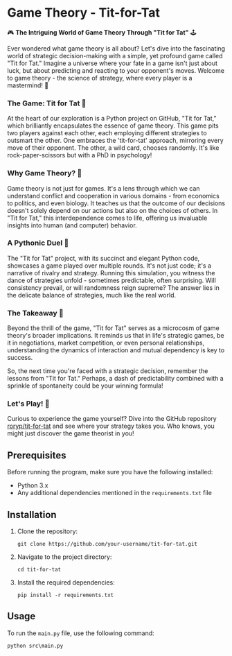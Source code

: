# Game Theory - Tit-for-Tat


🎮 **The Intriguing World of Game Theory Through "Tit for Tat"** 🕹️

Ever wondered what game theory is all about? Let's dive into the fascinating world of strategic decision-making with a simple, yet profound game called "Tit for Tat." Imagine a universe where your fate in a game isn't just about luck, but about predicting and reacting to your opponent's moves. Welcome to game theory - the science of strategy, where every player is a mastermind! 🧠

### The Game: Tit for Tat 🤝

At the heart of our exploration is a Python project on GitHub, "Tit for Tat," which brilliantly encapsulates the essence of game theory. This game pits two players against each other, each employing different strategies to outsmart the other. One embraces the 'tit-for-tat' approach, mirroring every move of their opponent. The other, a wild card, chooses randomly. It's like rock-paper-scissors but with a PhD in psychology!

### Why Game Theory? 🤔

Game theory is not just for games. It's a lens through which we can understand conflict and cooperation in various domains - from economics to politics, and even biology. It teaches us that the outcome of our decisions doesn't solely depend on our actions but also on the choices of others. In "Tit for Tat," this interdependence comes to life, offering us invaluable insights into human (and computer) behavior.

### A Pythonic Duel 🐍

The "Tit for Tat" project, with its succinct and elegant Python code, showcases a game played over multiple rounds. It's not just code; it's a narrative of rivalry and strategy. Running this simulation, you witness the dance of strategies unfold - sometimes predictable, often surprising. Will consistency prevail, or will randomness reign supreme? The answer lies in the delicate balance of strategies, much like the real world.

### The Takeaway 🎁

Beyond the thrill of the game, "Tit for Tat" serves as a microcosm of game theory's broader implications. It reminds us that in life's strategic games, be it in negotiations, market competition, or even personal relationships, understanding the dynamics of interaction and mutual dependency is key to success.

So, the next time you're faced with a strategic decision, remember the lessons from "Tit for Tat." Perhaps, a dash of predictability combined with a sprinkle of spontaneity could be your winning formula!

### Let's Play! 🚀

Curious to experience the game yourself? Dive into the GitHub repository [roryp/tit-for-tat](https://github.com/roryp/tit-for-tat) and see where your strategy takes you. Who knows, you might just discover the game theorist in you!

## Prerequisites

Before running the program, make sure you have the following installed:

- Python 3.x
- Any additional dependencies mentioned in the `requirements.txt` file

## Installation

1. Clone the repository:

    ```shell
    git clone https://github.com/your-username/tit-for-tat.git
    ```

2. Navigate to the project directory:

    ```shell
    cd tit-for-tat
    ```

3. Install the required dependencies:

    ```shell
    pip install -r requirements.txt
    ```

## Usage

To run the `main.py` file, use the following command:

```
python src\main.py
```